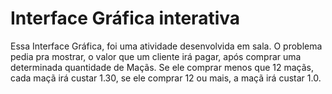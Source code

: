 # Interface Gráfica interativa
Essa Interface Gráfica, foi uma atividade desenvolvida em sala. O problema pedia pra mostrar, o valor que um cliente irá pagar, após comprar uma determinada quantidade de Maçãs. Se ele comprar menos que 12 maçãs, cada maçã irá custar 1.30, se ele comprar 12 ou mais, a maçã irá custar 1.0.
